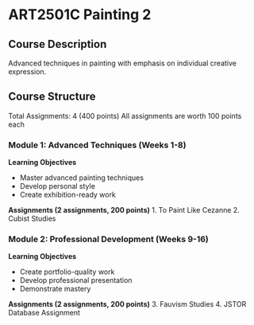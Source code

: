 # ART2501C Painting 2

## Course Description
Advanced techniques in painting with emphasis on individual creative expression.

## Course Structure
Total Assignments: 4 (400 points)
All assignments are worth 100 points each

### Module 1: Advanced Techniques (Weeks 1-8)
**Learning Objectives**
* Master advanced painting techniques
* Develop personal style
* Create exhibition-ready work

**Assignments (2 assignments, 200 points)** 1. To Paint Like Cezanne 2. Cubist Studies

### Module 2: Professional Development (Weeks 9-16)
**Learning Objectives**
* Create portfolio-quality work
* Develop professional presentation
* Demonstrate mastery

**Assignments (2 assignments, 200 points)** 3. Fauvism Studies 4. JSTOR Database Assignment